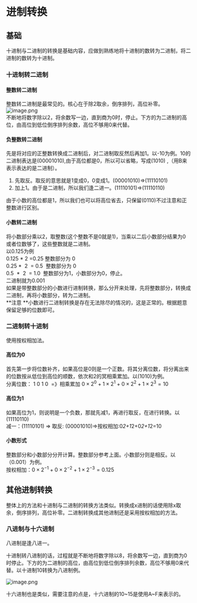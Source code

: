 # 进制转换

<a name="0796ba76"></a>
## 基础
十进制与二进制的转换是基础内容，应做到熟练地将十进制的数转为二进制，将二进制的数转为十进制。
<a name="fb095b93"></a>

### 十进制转二进制
<a name="4005c4a7"></a>
#### 整数转二进制
整数转二进制是最常见的。核心在于除2取余，倒序排列，高位补零。<br />![image.png](https://cdn.nlark.com/yuque/0/2019/png/292435/1554633400474-fdf7c01e-f32e-435f-8a9c-a75a7ec3774c.png#align=left&display=inline&height=332&name=image.png&originHeight=664&originWidth=1184&size=87756&status=done&width=592)<br />不断地将数字除以2，将余数写一边，直到商为0时，停止。下方的为二进制的高位，由高位到低位倒序排列余数，高位不够用0来代替。
<a name="f4e471df"></a>
#### 负整数转二进制
先是将对应的正整数转换成二进制后，对二进制取反然后再加1。以-10为例。10的二进制表达是(00001010),由于高位都是0，所以可以省略，写成(1010) ,（用B来表示表达的是二进制）。
1. 先取反。取反的意思就是1变成0，0变成1。(00001010)=>(11110101)
1. 加上1。由于是二进制，所以我们逢二进一。(11110101)=>(11110110)

由于小数的高位都是1，所以我们也可以将高位省去，只保留(0110)不过注意和正整数进行区别。
<a name="3363ed4f"></a>
#### 小数转二进制
将小数部分乘以2，取整数(这个整数不是0就是1)，当乘以二后小数部分结果为0或者位数够了，这些整数就是二进制。<br />以0.125为例<br />0.125 * 2 =0.25 整数部分为 0<br />0.25 *  2  = 0.5  整数部分为 0<br />0.5  *  2  = 1.0  整数部分为1，小数部分为0，停止。<br />二进制就为0.001<br />如果是带整数部分的小数进行进制转换，那么分开来处理，先将整数部分，转换成二进制，再将小数部分，转为二进制。<br />**注意 **小数进行二进制转换是存在无法除尽的情况的，这是正常的。根据题意保留足够的位数即可。
<a name="0f3a99bf"></a>
### 二进制转十进制
使用按权相加法。
<a name="cc1c3328"></a>
#### 高位为0
首先第一步将位数补齐，如果高位是0则是一个正数。将其分离位数，将分离出来的位数按从低位到高位的顺数，依次和2的冥相乘累加。以(1010)为例。<br />分离位数： 1 0 1 0  =》相乘累加 $0\times2^{0}+1\times2^{1}+0\times2^{2}+1\times2^{3}=10$
<a name="f92a4322"></a>

#### 高位为1
如果高位为1，则说明是一个负数，那就先减1，再进行取反，在进行转换。以(11110110)<br />减一：(11110101) => 取反: (00001010)=>按权相加:0*2+1*2+0*2+1*2=10
<a name="09be0fcb"></a>

#### 小数形式
整数部分和小数部分分开计算。整数部分参考上面。小数部分则是相反。以（0.001）为例。<br />按权相加：$0\times2^{-1}+0\times2^{-2}+1\times2^{-3}=0.125$

## 其他进制转换

整体上的方法和十进制与二进制的转换方法类似。转换成x进制的话使用除x取余，倒序排列，高位补零。二进制转换成其他进制还是采用按权相加的方法。

### 八进制与十六进制

八进制是逢八进一。

十进制转八进制的话，过程就是不断地将数字除以8，将余数写一边，直到商为0时停止。下方的为二进制的高位，由高位到低位倒序排列余数，高位不够用0来代替。以十进制10转换为八进制例。

![image.png](https://cdn.nlark.com/yuque/0/2019/png/292435/1554693614581-4e24b0dc-9e94-4acf-889f-89617bbcc24d.png)                                           

十六进制也是类似，需要注意的点是，十六进制的10~15是使用A~F来表示的。